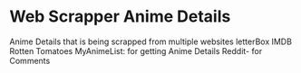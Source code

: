 # Web Scrapper Anime Details
 Anime Details that is being scrapped from multiple websites
  letterBox
  IMDB
  Rotten Tomatoes
  MyAnimeList: for getting Anime Details
  Reddit- for Comments
